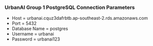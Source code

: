### UrbanAI Group 1 PostgreSQL Connection Parameters

* Host = urbanai.cquz3dafrbtb.ap-southeast-2.rds.amazonaws.com
* Port = 5432
* Database Name = postgres
* Username = urbanai
* Password = urbanai123
